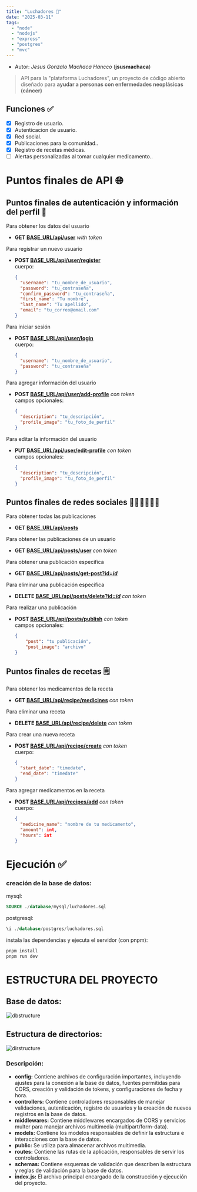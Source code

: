 ```yaml
---
title: "Luchadores 💪"
date: "2025-03-11"
tags:
  - "node"
  - "nodejs"
  - "express"
  - "postgres"
  - "mvc"
---
```


* Autor: *Jesus Gonzalo Machaca Hancco* (**jsusmachaca**)

>API para la "plataforma Luchadores", un proyecto de código abierto diseñado para
>**ayudar a personas con enfermedades neoplásicas (cáncer)**

## Funciones ✅
- [x] Registro de usuario.
- [x] Autenticacion de usuario.
- [x] Red social.
- [x] Publicaciones para la comunidad..
- [x] Registro de recetas médicas.
- [ ] Alertas personalizadas al tomar cualquier medicamento..

# Puntos finales de API 🌐

## Puntos finales de autenticación y información del perfil 👤
Para obtener los datos del usuario
- **GET [BASE_URL/api/user]()** *with token*

Para registrar un nuevo usuario
- **POST [BASE_URL/api/user/register]()**  
  cuerpo: 
  ```json
  {
    "username": "tu_nombre_de_usuario",
    "password": "tu_contraseña",
    "confirm_password": "tu_contraseña",
    "first_name": "Tu nombre",
    "last_name": "Tu apellido",
    "email": "tu_correo@email.com"
  }
  ```

Para iniciar sesión
- **POST [BASE_URL/api/user/login]()**  
  cuerpo: 
  ```json
  {
    "username": "tu_nombre_de_usuario",
    "password": "tu_contraseña"
  }
  ```

Para agregar información del usuario
- **POST [BASE_URL/api/user/add-profile]()** *con token*  
  campos opcionales:
  ```json
  {
    "description": "tu_descripción",
    "profile_image": "tu_foto_de_perfil"
  }
  ```

Para editar la información del usuario
- **PUT [BASE_URL/api/user/edit-profile]()** *con token*  
  campos opcionales:
  ```json
  {
    "description": "tu_descripción",
    "profile_image": "tu_foto_de_perfil"
  }
  ```

## Puntos finales de redes sociales 🧑‍🤝‍🧑🧑‍🤝‍🧑
Para obtener todas las publicaciones
- **GET [BASE_URL/api/posts]()**

Para obtener las publicaciones de un usuario
- **GET [BASE_URL/api/posts/user]()** *con token*

Para obtener una publicación especifica
- **GET [BASE_URL/api/posts/get-post?id=*id*]()**

Para eliminar una publicación especifica
- **DELETE [BASE_URL/api/posts/delete?id=*id*]()** *con token*

Para realizar una publicación
- **POST [BASE_URL/api/posts/publish]()** *con token*  
  campos opcionales:
  ```json
  {
      "post": "tu publicación",
      "post_image": "archivo"
  }
  ```

## Puntos finales de recetas 🗒️
Para obtener los medicamentos de la receta
- **GET [BASE_URL/api/recipe/medicines]()** *con token*

Para eliminar una receta
- **DELETE [BASE_URL/api/recipe/delete]()** *con token*

Para crear una nueva receta
- **POST [BASE_URL/api/recipe/create]()** *con token*  
  cuerpo:
  ```json
  {
    "start_date": "timedate",
    "end_date": "timedate"
  }
  ```

Para agregar medicamentos en la receta
- **POST [BASE_URL/api/recipes/add]()** *con token*  
  cuerpo:
  ```json
  {
    "medicine_name": "nombre de tu medicamento",
    "amount": int,
    "hours": int
  }
  ```


# Ejecución ✅

### creación de la base de datos:
mysql:
```sql
SOURCE ./database/mysql/luchadores.sql
```
postgresql:
```sql
\i ./database/postgres/luchadores.sql
```
instala las dependencias y ejecuta el servidor (con pnpm):
```sh
pnpm install
pnpm run dev
```

# ESTRUCTURA DEL PROYECTO

## Base de datos: 
![dbstructure](./images/schema.png)

## Estructura de directorios:
![dirstructure](./images/tree1.png)
### Descripción:

- **config:** Contiene archivos de configuración importantes, incluyendo ajustes para la conexión a la base de datos, fuentes permitidas para CORS, creación y validación de tokens, y configuraciones de fecha y hora.
- **controllers:** Contiene controladores responsables de manejar validaciones, autenticación, registro de usuarios y la creación de nuevos registros en la base de datos.
- **middlewares:** Contiene middlewares encargados de CORS y servicios multer para manejar archivos multimedia (multipart/form-data).
- **models:** Contiene los modelos responsables de definir la estructura e interacciones con la base de datos.
- **public:** Se utiliza para almacenar archivos multimedia.
- **routes:** Contiene las rutas de la aplicación, responsables de servir los controladores.
- **schemas:** Contiene esquemas de validación que describen la estructura y reglas de validación para la base de datos.
- **index.js:** El archivo principal encargado de la construcción y ejecución del proyecto.
